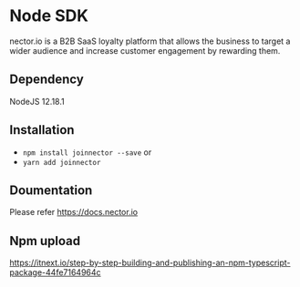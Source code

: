 # Node SDK
nector.io is a B2B SaaS loyalty platform that allows the business to target a wider audience and increase customer engagement by rewarding them.

## Dependency
NodeJS 12.18.1

## Installation
- `npm install joinnector --save` 
	or 
- `yarn add joinnector`

## Doumentation
Please refer https://docs.nector.io

## Npm upload
https://itnext.io/step-by-step-building-and-publishing-an-npm-typescript-package-44fe7164964c
